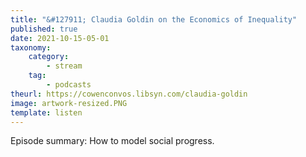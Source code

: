 ```yaml
---
title: "&#127911; Claudia Goldin on the Economics of Inequality"
published: true
date: 2021-10-15-05-01
taxonomy:
    category:
        - stream
    tag:
        - podcasts
theurl: https://cowenconvos.libsyn.com/claudia-goldin
image: artwork-resized.PNG
template: listen
---
```


Episode summary: How to model social progress.

